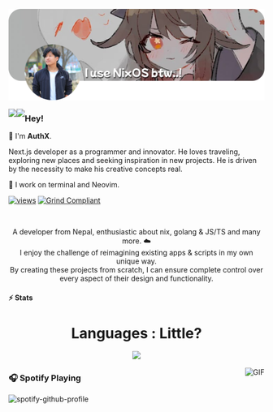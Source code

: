 ![banner](assets/banner.png)

<img align="left" src="https://raw.githubusercontent.com/sijanthapa171/sijanthapa171/refs/heads/main/assets/ratatui-spin-dark.gif#gh-dark-mode-only">
<img align="left" src="https://raw.githubusercontent.com/sijanthapa171/sijanthapa171/refs/heads/main/assets/ratatui-spin-light.gif#gh-light-mode-only">

### Hey!

👾 I'm **AuthX**.

Next.js developer as a programmer and innovator. He loves traveling, exploring new places and seeking inspiration in new projects. He is driven by the necessity to make his creative concepts real.

🐁 I work on terminal and Neovim.

 [![views](https://komarev.com/ghpvc/?username=sijanthapa171&style=flat&color=313131&label=views&abbreviated=true)](https://github.com/sijanthapa171) [![Grind Compliant](https://img.shields.io/badge/Grind-Compliant-blue?style=flat&labelColor=545454&color=313131)](https://github.com/grindhousedev/grindlines)

<br>

<p align="center">
  A developer from Nepal, enthusiastic about nix, golang & JS/TS and many more. ☁️ 
  <br/>I enjoy the challenge of reimagining existing apps & scripts in my own unique way.
  <br/>By creating these projects from scratch, I can ensure complete control over every aspect of their design and functionality.
</p>

#### ⚡ Stats



<h1 align="center">Languages : Little?</h1>
<p align="center">
  <a href="https://skillicons.dev">
    <img src="https://skillicons.dev/icons?i=nix,c,cpp,lua,golang,ts,rust,&perline=10" />
  </a>
</p>


 <img align="right" alt="GIF" height="170px" src="https://media.giphy.com/media/J5B1Y8QZnzXXbLQIBu/giphy.gif" />
 
 ### 🎧 Spotify Playing
 ![spotify-github-profile](https://spotify-github-profile.kittinanx.com/api/view?uid=317q6jzgjyc6imfq5nonsi4qmm6q&cover_image=true&theme=novatorem&bar_color=ff3c74&bar_color_cover=false)
